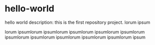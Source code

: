 # hello-world
hello world description: this is the first repository project.
lorum ipsum

lorum ipsumlorum ipsumlorum ipsumlorum ipsumlorum ipsumlorum ipsumlorum ipsumlorum ipsumlorum ipsumlorum ipsumlorum ipsum

